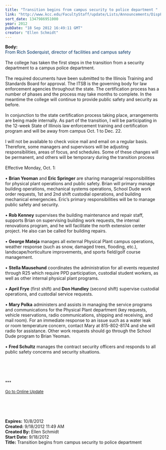 ```yaml
---
title: "Transition begins from campus security to police department "
link: "http://www.kcc.edu/FacultyStaff/update/Lists/Announcements/DispForm.aspx?ID=826"
sort_date: 1347986951000
year: 2012
pubDate: "18 Sep 2012 16:49:11 GMT"
creator: "Ellen Schmidt"
---
```


<div><b>Body:</b> <div class="ExternalClass6F5525B9F28848F6AA14EBA00AFADAD2">
<div><font color="#003366">From Rich Soderquist, director of facilities and campus safety</font></div>
<div><br />The college has taken the first steps in the transition from a security department to a campus police department. </div>
<div> </div>
<div>The required documents have been submitted to the Illinois Training and Standards Board for approval. The ITSB is the governing body for law enforcement agencies throughout the state. The certification process has a number of phases and the process may take months to complete. In the meantime the college will continue to provide public safety and security as before.</div>
<div><br />In conjunction to the state certification process taking place, arrangements are being made internally. As part of the transition, I will be participating in the 12-week State of Illinois law enforcement training and certification program and will be away from campus Oct. 1 to Dec. 22. </div>
<div> </div>
<div>I will not be available to check voice mail and email on a regular basis. Therefore, some managers and supervisors will be adjusting responsibilities, areas of focus, and schedules. Some of these changes will be permanent, and others will be temporary during the transition process</div>
<div><br />Effective Monday, Oct. 1:</div>
<div> </div>
<div>• <strong>Brian Yeoman</strong> and <strong>Eric Springer</strong> are sharing managerial responsibilities for physical plant operations and public safety. Brian will primary manage building operations, mechanical systems operations, School Dude work order requests, 1st and 2nd shift custodial operations, and building mechanical emergencies. Eric’s primary responsibilities will be to manage public safety and security.</div>
<div><br />• <strong>Rob Kenney</strong> supervises the building maintenance and repair staff, supports Brian on supervising building work requests, the internal renovations program, and he will facilitate the north extension center project. He also can be called for building repairs.</div>
<div><br />• <strong>George Mateja</strong> manages all external Physical Plant campus operations, weather response (such as snow, damaged trees, flooding, etc.), landscape/horticulture improvements, and sports field/golf course management. </div>
<div><br />• <strong>Stella Mausehund</strong> coordinates the administration for all events requested through R25 which require PPD participation, custodial student workers, as well as other internal physical plant programs.</div>
<div><br />• <strong>April Frye</strong> (first shift) and <strong>Don Hundley</strong> (second shift) supervise custodial operations, and custodial service requests.</div>
<div><br />• <strong>Mary Polka</strong> administers and assists in managing the service programs and communications for the Physical Plant department (key requests, vehicle reservations, radio communications, shipping and receiving, and mail room). For an immediate response to an issue such as a water leak or room temperature concern, contact Mary at 815-802-8174 and she will radio for assistance. Other work requests should go through the School Dude program to Brian Yeoman. </div>
<div><br />• <strong>Fred Schultz</strong> manages the contract security officers and responds to all public safety concerns and security situations.</div>
<div> </div>
<div> </div>
<div><font size="2"></font> </div>
<div><font size="2"></font> </div>
<div>
<div>
<p><font size="2">***</font></p>
<p><font size="2"><a href="/FacultyStaff/update/Pages/dailyupdate.aspx">Go to Online Update</a></font><font size="2"></font></p>
<p><font size="2"></font> </p></div></div>
<div><br /> </div></div></div>
<div><b>Expires:</b> 10/8/2012</div>
<div><b>Created:</b> 9/18/2012 11:49 AM</div>
<div><b>Created By:</b> Ellen Schmidt</div>
<div><b>Start Date:</b> 9/18/2012</div>
<div><b>Title:</b> Transition begins from campus security to police department </div>
